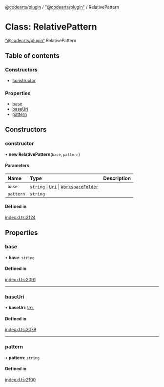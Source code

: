 [@codearts/plugin](../README.md) / ["@codearts/plugin"](../modules/_codearts_plugin_.md) / RelativePattern

# Class: RelativePattern

["@codearts/plugin"](../modules/_codearts_plugin_.md).RelativePattern

## Table of contents

### Constructors

- [constructor](codearts_plugin_.RelativePattern.md#constructor)

### Properties

- [base](codearts_plugin_.RelativePattern.md#base)
- [baseUri](codearts_plugin_.RelativePattern.md#baseuri)
- [pattern](codearts_plugin_.RelativePattern.md#pattern)

## Constructors

### constructor

• **new RelativePattern**(`base`, `pattern`)

#### Parameters

| Name | Type | Description |
| :------ | :------ | :------ |
| `base` | `string` \| [`Uri`](codearts_plugin_.Uri.md) \| [`WorkspaceFolder`](../interfaces/codearts_plugin_.WorkspaceFolder.md) |  |
| `pattern` | `string` |  |

#### Defined in

[index.d.ts:2124](https://github.com/huaweicloud/cloudide-plugin-api/blob/b58031b/index.d.ts#L2124)

## Properties

### base

• **base**: `string`

#### Defined in

[index.d.ts:2091](https://github.com/huaweicloud/cloudide-plugin-api/blob/b58031b/index.d.ts#L2091)

___

### baseUri

• **baseUri**: [`Uri`](codearts_plugin_.Uri.md)

#### Defined in

[index.d.ts:2079](https://github.com/huaweicloud/cloudide-plugin-api/blob/b58031b/index.d.ts#L2079)

___

### pattern

• **pattern**: `string`

#### Defined in

[index.d.ts:2100](https://github.com/huaweicloud/cloudide-plugin-api/blob/b58031b/index.d.ts#L2100)

